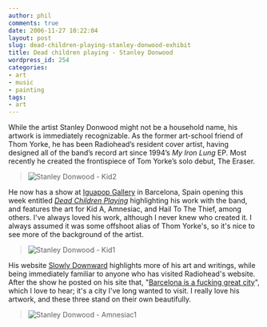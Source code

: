 ```yaml
---
author: phil
comments: true
date: 2006-11-27 10:22:04
layout: post
slug: dead-children-playing-stanley-donwood-exhibit
title: Dead children playing - Stanley Donwood
wordpress_id: 254
categories:
- art
- music
- painting
tags:
- art
---
```


While the artist Stanley Donwood might not be a household name, his artwork is immediately recognizable. As the former art-school friend of Thom Yorke, he has been Radiohead’s resident cover artist, having designed all of the band’s record art since 1994’s _My Iron Lung_ EP. Most recently he created the frontispiece of Tom Yorke’s solo debut, The Eraser.


> ![Stanley Donwood - Kid2](http://fak3r.com/wp-content/uploads/2006/11/kida2.jpg)


He now has a show at [Iguapop Gallery](http://www.iguapop.net/) in Barcelona, Spain opening this week entitled [_Dead Children Playing_](http://www.slowlydownward.com/deadchildrenplaying.html) highlighting his work with the band, and features the art for Kid A, Amnesiac, and Hail To The Thief, among others. I've always loved his work, although I never knew who created it. I always assumed it was some offshoot alias of Thom Yorke's, so it's nice to see more of the background of the artist.


> ![Stanley Donwood - Kid1](http://fak3r.com/wp-content/uploads/2006/11/kida1.jpg)


His website [Slowly Downward](http://www.slowlydownward.com/) highlights more of his art and writings, while being immediately familiar to anyone who has visited Radiohead's website. After the show he posted on his site that, "[Barcelona is a fucking great city](http://www.slowlydownward.com/DCPnews.html)", which I love to hear; it's a city I've long wanted to visit. I really love his artwork, and these three stand on their own beautifully.


> ![Stanley Donwood - Amnesiac1](http://fak3r.com/wp-content/uploads/2006/11/amnesiac1.jpg)
